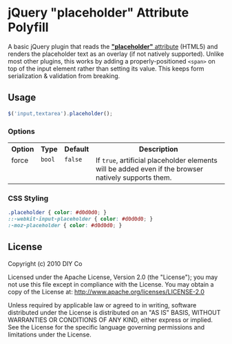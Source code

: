 # jQuery "placeholder" Attribute Polyfill

A basic jQuery plugin that reads the [**"placeholder"** attribute](http://www.w3schools.com/html5/att_input_placeholder.asp) (HTML5) and renders the placeholder text as an overlay (if not natively supported). Unlike most other plugins, this works by adding a properly-positioned `<span>` on top of the input element rather than setting its value. This keeps form serialization & validation from breaking. 

## Usage

```javascript
$('input,textarea').placeholder();
```

### Options

<table>
	<tr>
		<th>Option</th>
		<th>Type</th>
		<th>Default</th>
		<th>Description</th>
	</tr>
	<tr>
		<td valign="top">force</td>
		<td valign="top"><code>bool</code></td>
		<td valign="top"><code>false</code></td>
		<td valign="top">If <code>true</code>, artificial placeholder elements will be added even if the browser natively supports them.</td>
	</tr>
</table>

### CSS Styling

```css
.placeholder { color: #d0d0d0; }
::-webkit-input-placeholder { color: #d0d0d0; }
:-moz-placeholder { color: #d0d0d0; }
```

## License

Copyright (c) 2010 DIY Co

Licensed under the Apache License, Version 2.0 (the "License"); you may not use this file except in compliance with the License. You may obtain a copy of the License at: http://www.apache.org/licenses/LICENSE-2.0

Unless required by applicable law or agreed to in writing, software distributed under the License is distributed on an "AS IS" BASIS, WITHOUT WARRANTIES OR CONDITIONS OF ANY KIND, either express or implied. See the License for the specific language governing permissions and limitations under the License.
